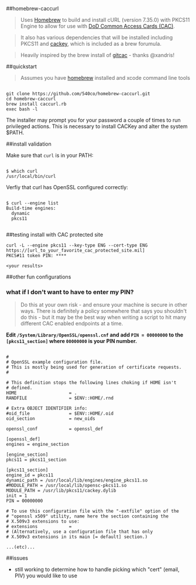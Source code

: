 ##homebrew-caccurl

>Uses [Homebrew](http://brew.sh/) to build and install cURL (version  7.35.0) with PKCS11 Engine to allow for use with [DoD Common Access Cards (CAC)](http://www.cac.mil/).  

>  It also has various dependencies that will be installed including PKCS11 and [cackey](https://github.com/Conservatory/CACKey), which is included as a brew forumula.


> Heavily inspired by the brew install of [gitcac](https://github.com/xandris/homebrew-gitcac) - thanks @xandris!

##quickstart

> Assumes you have [homebrew](http://brew.sh/) installed and xcode command line tools

```

git clone https://github.com/540co/homebrew-caccurl.git
cd homebrew-caccurl
brew install caccurl.rb
exec bash -l

```

The installer may prompt you for your password a couple of times to run privileged actions. This is necessary to install CACKey and alter the system $PATH.

##install validation

Make sure that `curl` is in your PATH:

```

$ which curl
/usr/local/bin/curl

```

Verfiy that curl has OpenSSL configured correctly:
```

$ curl --engine list
Build-time engines:
  dynamic
  pkcs11
  
```

##testing install with CAC protected site
```
curl -L --engine pkcs11 --key-type ENG --cert-type ENG https://[url_to_your_favorite_cac_protected_site.mil]
PKCS#11 token PIN: ****

<your results>

```

##other fun configurations

### what if I don't want to have to enter my PIN?
> Do this at your own risk - and ensure your machine is secure in other ways.  There is definitely a policy somewhere that says you shouldn't do this - but it may be the best way when writing a script to hit many different CAC enabled endpoints at a time.

**Edit `/System/Library/OpenSSL/openssl.cnf` and add `PIN = 00000000` to the `[pkcs11_section]` where `00000000` is your PIN number.**

```

#
# OpenSSL example configuration file.
# This is mostly being used for generation of certificate requests.
#

# This definition stops the following lines choking if HOME isn't
# defined.
HOME                    = .
RANDFILE                = $ENV::HOME/.rnd

# Extra OBJECT IDENTIFIER info:
#oid_file               = $ENV::HOME/.oid
oid_section             = new_oids

openssl_conf            = openssl_def

[openssl_def]
engines = engine_section

[engine_section]
pkcs11 = pkcs11_section

[pkcs11_section]
engine_id = pkcs11
dynamic_path = /usr/local/lib/engines/engine_pkcs11.so
#MODULE_PATH = /usr/local/lib/opensc-pkcs11.so
MODULE_PATH = /usr/lib/pkcs11/cackey.dylib
init = 1
PIN = 00000000

# To use this configuration file with the "-extfile" option of the
# "openssl x509" utility, name here the section containing the
# X.509v3 extensions to use:
# extensions            =
# (Alternatively, use a configuration file that has only
# X.509v3 extensions in its main [= default] section.)

...(etc)...
```

##issues
- still working to determine how to handle picking which "cert" (email, PIV) you would like to use 




